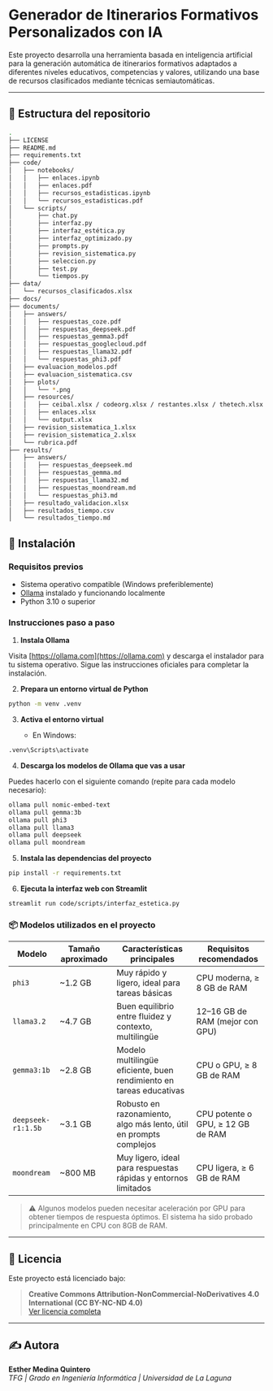 # Generador de Itinerarios Formativos Personalizados con IA

Este proyecto desarrolla una herramienta basada en inteligencia artificial para la generación automática de itinerarios formativos adaptados a diferentes niveles educativos, competencias y valores, utilizando una base de recursos clasificados mediante técnicas semiautomáticas.

---

## 📁 Estructura del repositorio

```bash
.
├── LICENSE
├── README.md
├── requirements.txt
├── code/                                                                       # Código fuente del proyecto
│   ├── notebooks/                                                              # Notebooks para análisis y procesamiento de datos
│   │   ├── enlaces.ipynb                                                       # Asignación automática de URLs a recursos
│   │   ├── enlaces.pdf                                                         # Exportación PDF del anterior
│   │   ├── recursos_estadisticas.ipynb                                         # Análisis estadístico de recursos educativos
│   │   └── recursos_estadisticas.pdf                                           # Exportación PDF del anterior
│   └── scripts/                                                                # Scripts ejecutables
│       ├── chat.py                                                             # Asistente conversacional con recuperación semántica
│       ├── interfaz.py                                                         # Interfaz Streamlit inicial para generación de itinerarios
│       ├── interfaz_estética.py                                                # Versión estética de la herramienta (RECOMENDACIÓN)
│       ├── interfaz_optimizado.py                                              # Versión optimizada con caché y selección de modelo
│       ├── prompts.py                                                          # Generador masivo de respuestas en Markdown
│       ├── revision_sistematica.py                                             # Comparador entre revisiones y clasificación oficial
│       ├── seleccion.py                                                        # Interfaz por terminal para crear prompts educativos
│       ├── test.py                                                             # Prueba básica de conversación con LLM (modo consola)
│       └── tiempos.py                                                          # Medición de tiempos de respuesta por modelo
├── data/
│   └── recursos_clasificados.xlsx                                              # Clasificación oficial de recursos (base de datos)
├── docs/                                                                       # Documentación generada con Sphinx
├── documents/                                                                  # Documentos estáticos y fijos para análisis
│   ├── answers/                                                                # Respuestas generadas por distintos modelos en PDF
│   │   ├── respuestas_coze.pdf
│   │   ├── respuestas_deepseek.pdf
│   │   ├── respuestas_gemma3.pdf
│   │   ├── respuestas_googlecloud.pdf
│   │   ├── respuestas_llama32.pdf
│   │   └── respuestas_phi3.pdf
│   ├── evaluacion_modelos.pdf                                                  # Evaluación cualitativa comparativa entre modelos
│   ├── evaluacion_sistematica.csv                                              # Validación de etiquetas por categoría
│   ├── plots/                                                                  # Gráficos estadísticos del dataset de recursos
│   │   └── *.png                                                               # Categorías como duration, key_competences, etc.
│   ├── resources/                                                              # Bases de datos originales de recursos educativos
│   │   ├── ceibal.xlsx / codeorg.xlsx / restantes.xlsx / thetech.xlsx
│   │   ├── enlaces.xlsx                                                        # Base de datos de URLs disponibles
│   │   └── output.xlsx                                                         # Resultado de la asignación automática de enlaces
│   ├── revision_sistematica_1.xlsx                                             # Clasificación realizada por la revisión sistemática 1
│   ├── revision_sistematica_2.xlsx                                             # Clasificación realizada por la revisión sistemática 2
│   └── rubrica.pdf                                                             # Rúbrica utilizada para evaluar las respuestas de modelos
├── results/                                                                    # Resultados generados por los scripts
│   ├── answers/                                                                # Respuestas en Markdown por modelo
│   │   ├── respuestas_deepseek.md
│   │   ├── respuestas_gemma.md
│   │   ├── respuestas_llama32.md
│   │   ├── respuestas_moondream.md
│   │   └── respuestas_phi3.md
│   ├── resultado_validacion.xlsx                                               # Informe de validación sistemática por recurso
│   ├── resultados_tiempo.csv                                                   # Tiempos de respuesta de los modelos (formato tabla)
│   └── resultados_tiempo.md                                                    # Tiempos de respuesta (formato legible Markdown)
```

## 🚀 Instalación

### Requisitos previos

- Sistema operativo compatible (Windows preferiblemente)
- [Ollama](https://ollama.com/) instalado y funcionando localmente
- Python 3.10 o superior

### Instrucciones paso a paso

1. **Instala Ollama**  
   
Visita [https://ollama.com](https://ollama.com) y descarga el instalador para tu sistema operativo. Sigue las instrucciones oficiales para completar la instalación.

2. **Prepara un entorno virtual de Python**

```bash
python -m venv .venv
```

3. **Activa el entorno virtual**

   * En Windows:

```bash
.venv\Scripts\activate
```

4. **Descarga los modelos de Ollama que vas a usar**
   
Puedes hacerlo con el siguiente comando (repite para cada modelo necesario):

```bash
ollama pull nomic-embed-text
ollama pull gemma:3b
ollama pull phi3
ollama pull llama3
ollama pull deepseek
ollama pull moondream
```

5. **Instala las dependencias del proyecto**

```bash
pip install -r requirements.txt
```

6. **Ejecuta la interfaz web con Streamlit**

```bash
streamlit run code/scripts/interfaz_estetica.py
```

### 📦 Modelos utilizados en el proyecto

| Modelo               | Tamaño aproximado | Características principales                                        | Requisitos recomendados     |
|----------------------|-------------------|--------------------------------------------------------------------|------------------------------|
| `phi3`               | ~1.2 GB           | Muy rápido y ligero, ideal para tareas básicas                     | CPU moderna, ≥ 8 GB de RAM   |
| `llama3.2`           | ~4.7 GB           | Buen equilibrio entre fluidez y contexto, multilingüe              | 12–16 GB de RAM (mejor con GPU) |
| `gemma3:1b`          | ~2.8 GB           | Modelo multilingüe eficiente, buen rendimiento en tareas educativas| CPU o GPU, ≥ 8 GB de RAM     |
| `deepseek-r1:1.5b`   | ~3.1 GB           | Robusto en razonamiento, algo más lento, útil en prompts complejos | CPU potente o GPU, ≥ 12 GB de RAM |
| `moondream`          | ~800 MB           | Muy ligero, ideal para respuestas rápidas y entornos limitados     | CPU ligera, ≥ 6 GB de RAM    |

> ⚠️ Algunos modelos pueden necesitar aceleración por GPU para obtener tiempos de respuesta óptimos. El sistema ha sido probado principalmente en CPU con 8GB de RAM.

---

## 📄 Licencia

Este proyecto está licenciado bajo:

> **Creative Commons Attribution-NonCommercial-NoDerivatives 4.0 International (CC BY-NC-ND 4.0)**  
> [Ver licencia completa](https://creativecommons.org/licenses/by-nc-nd/4.0/)

---

## ✍️ Autora

**Esther Medina Quintero**  
_TFG | Grado en Ingeniería Informática | Universidad de La Laguna_